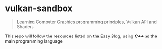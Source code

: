 # vulkan-sandbox

> Learning Computer Graphics programming principles, Vulkan API and Shaders

This repo will follow the resources listed on [the Easy Blog](https://3isvogel.github.io/blogs/#3d-computer-graphic), using **C++** as the main programming language
